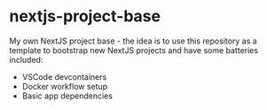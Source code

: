 # nextjs-project-base

My own NextJS project base - the idea is to use this repository as a template to bootstrap new NextJS projects and have some batteries included:
- VSCode devcontainers
- Docker workflow setup
- Basic app dependencies
